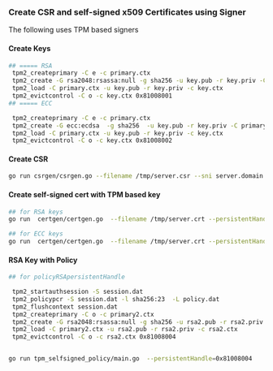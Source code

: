 ### Create CSR and self-signed x509 Certificates using Signer

The following uses TPM based signers

#### Create Keys

```bash
## ===== RSA
 tpm2_createprimary -C e -c primary.ctx
 tpm2_create -G rsa2048:rsassa:null -g sha256 -u key.pub -r key.priv -C primary.ctx
 tpm2_load -C primary.ctx -u key.pub -r key.priv -c key.ctx
 tpm2_evictcontrol -C o -c key.ctx 0x81008001
## ===== ECC

 tpm2_createprimary -C e -c primary.ctx
 tpm2_create -G ecc:ecdsa  -g sha256  -u key.pub -r key.priv -C primary.ctx
 tpm2_load -C primary.ctx -u key.pub -r key.priv -c key.ctx
 tpm2_evictcontrol -C o -c key.ctx 0x81008002
```

#### Create CSR 

```bash
go run csrgen/csrgen.go --filename /tmp/server.csr --sni server.domain.com  --persistentHandle=0x81008001 --useECCRawFormat=false
```

#### Create self-signed cert with TPM based key

```bash
## for RSA keys
go run  certgen/certgen.go  --filename /tmp/server.crt --persistentHandle=0x81008001 --sni server.domain.com --cn=server.domain.com 

## for ECC keys
go run  certgen/certgen.go  --filename /tmp/server.crt --persistentHandle=0x81008002 --sni server.domain.com --cn=server.domain.com --useECCRawFormat=false
```


#### RSA Key with Policy

```bash
## for policyRSApersistentHandle

 tpm2_startauthsession -S session.dat
 tpm2_policypcr -S session.dat -l sha256:23  -L policy.dat
 tpm2_flushcontext session.dat
 tpm2_createprimary -C o -c primary2.ctx
 tpm2_create -G rsa2048:rsassa:null -g sha256 -u rsa2.pub -r rsa2.priv -C primary2.ctx  -L policy.dat
 tpm2_load -C primary2.ctx -u rsa2.pub -r rsa2.priv -c rsa2.ctx
 tpm2_evictcontrol -C o -c rsa2.ctx 0x81008004


go run tpm_selfsigned_policy/main.go  --persistentHandle=0x81008004 
```

